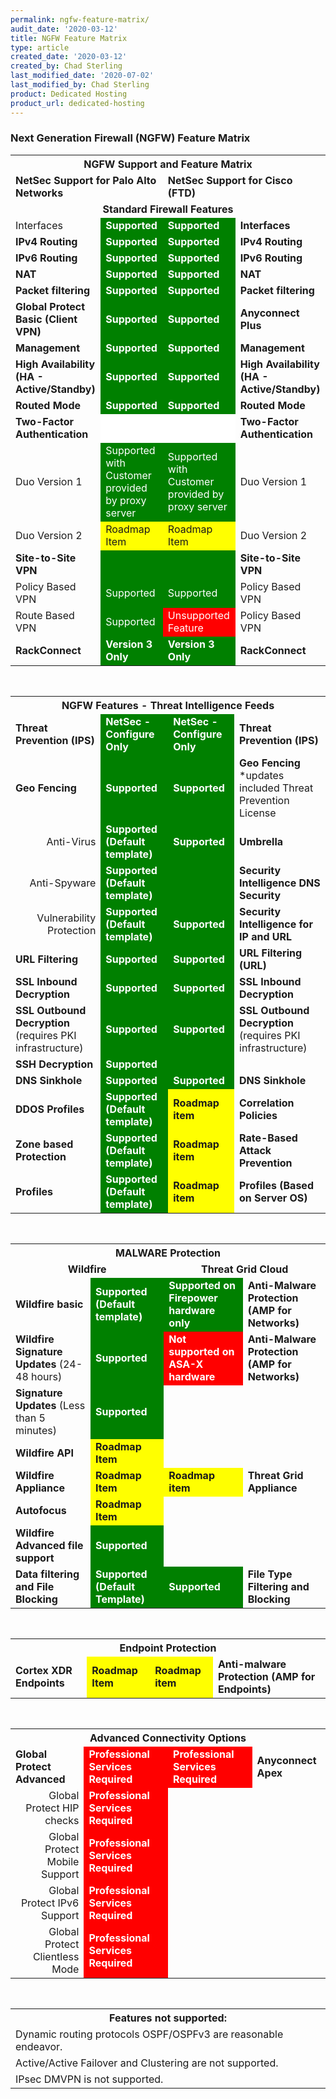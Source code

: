 ```yaml
---
permalink: ngfw-feature-matrix/
audit_date: '2020-03-12'
title: NGFW Feature Matrix
type: article
created_date: '2020-03-12'
created_by: Chad Sterling
last_modified_date: '2020-07-02'
last_modified_by: Chad Sterling
product: Dedicated Hosting
product_url: dedicated-hosting
---
```


### Next Generation Firewall (NGFW) Feature Matrix

<table>
  <tr>
    <th colspan="4"><div align="center"><b>NGFW Support and Feature Matrix</b></div></th>
  </tr>
  <tr>
    <td colspan="2"><b>NetSec Support for Palo Alto Networks</b></td>
    <td colspan="2"><b>NetSec Support for Cisco (FTD)</b></td>
  </tr>
  <tr>
    <td colspan="4"><div align="center"><b>Standard Firewall Features</b></div></td>
  </tr>
  <tr>
    <td>Interfaces</b></td>
    <td style="background-color: green; color:white;"><b>Supported</b></td>
    <td style="background-color: green;color:white;"><b>Supported</b></td>
    <td><b>Interfaces</b></td>
  </tr>
  <tr>
    <td><b>IPv4 Routing</b></td>
    <td style="background-color: green;color:white;"><b>Supported</b></td>
    <td style="background-color: green;color:white;"> <b>Supported</b></td>
    <td><b>IPv4 Routing</b></td>
  </tr>
  <tr>
    <td><b>IPv6 Routing</b></td>
    <td style="background-color: green;color:white;"><b>Supported</b></td>
    <td style="background-color: green;color:white;"><b>Supported</b></td>
    <td><b>IPv6 Routing</b></td>
  </tr>
  <tr>
    <td><b>NAT</b></td>
    <td style="background-color: green;color:white;"><b>Supported</b></td>
    <td style="background-color: green;color:white;"><b>Supported</b></td>
    <td><b>NAT</b></td>
  </tr>
  <tr>
    <td><b>Packet filtering</b></td>
    <td style="background-color: green;color:white;"><b>Supported</b></td>
    <td style="background-color: green;color:white;"><b>Supported</b></td>
    <td><b>Packet filtering</b></td>
  </tr>
  <tr>
    <td><b>Global Protect Basic (Client VPN)</b></td>
    <td style="background-color: green;color:white;"><b>Supported</b></td>
    <td style="background-color: green;color:white;"><b>Supported</b></td>
    <td><b>Anyconnect Plus</b></td>
  </tr>
  <tr>
    <td><b>Management</b></td>
    <td style="background-color: green;color:white;"><b>Supported</b></td>
    <td style="background-color: green;color:white;"><b>Supported</b></td>
    <td><b>Management</b></td>
  </tr>
  <tr>
    <td><b>High Availability (HA - Active/Standby)</b></td>
    <td style="background-color: green;color:white;"><b>Supported</b></td>
    <td style="background-color: green;color:white;"><b>Supported</b></td>
    <td><b>High Availability (HA - Active/Standby)</b></td>
  </tr>
  <tr>
    <td><b>Routed Mode</b></td>
    <td style="background-color: green;color:white;"><b>Supported</b></td>
    <td style="background-color: green;color:white;"><b>Supported</b></td>
    <td><b>Routed Mode</b></td>
  </tr>
  <tr>
    <td><b>Two-Factor Authentication</b></td>
    <td style="background-color:white;"><b></b></td>
    <td style="background-color:white;"><b></b></td>
    <td><b>Two-Factor Authentication</b></td>
  </tr>
    <tr>
    <td>Duo Version 1</td>
    <td style="background-color: green;color:white;">Supported with Customer provided by proxy server</td>
    <td style="background-color: green;color:white;">Supported with Customer provided by proxy server</td>
    <td>Duo Version 1</td>
  </tr>
      <tr>
    <td>Duo Version 2</td>
    <td style="background-color: yellow;">Roadmap Item</td>
    <td style="background-color: yellow;">Roadmap Item</td>
    <td>Duo Version 2</td>
  </tr>
      <tr>
    <td><b>Site-to-Site VPN</b></td>
    <td style="background-color: green;color:white;"></td>
    <td style="background-color: green;color:white;"></td>
     <td><b>Site-to-Site VPN</b></td>
  </tr>
  <tr>
    <td>Policy Based VPN</td>
    <td style="background-color: green;color:white;">Supported</td>
    <td style="background-color: green;color:white;">Supported</td>
    <td>Policy Based VPN</td>
  </tr>
   <tr>
    <td>Route Based VPN</td>
    <td style="background-color: green;color:white;">Supported</td>
    <td style="background-color: red;color:white;">Unsupported Feature</td>
    <td>Policy Based VPN</td>
  </tr>
  <tr>
    <td><b>RackConnect</b></td>
    <td style="background-color: green;color:white;"><b>Version 3 Only</b></td>
    <td style="background-color: green;color:white;"><b>Version 3 Only</b></td>
    <td><b>RackConnect</b></td>
  </tr>
</table>
<pre>


</pre>
<table>
  <tr>
    <th colspan="4"><div align="center"><b>NGFW Features - Threat Intelligence Feeds</b></div></th>
  </tr>
  <tr>
    <td><b>Threat Prevention (IPS)</td>
    <td style="background-color: green;color:white;"><b>NetSec - Configure Only</b></td>
    <td style="background-color: green;color:white;"><b>NetSec - Configure Only</b></td>
    <td><b>Threat Prevention (IPS)</b></td>
  </tr>
  <tr>
    <td><b>Geo Fencing</b></td>
    <td style="background-color: green;color:white;"><b>Supported</b></td>
    <td style="background-color: green;color:white;"><b>Supported</b></td>
    <td><b>Geo Fencing</b> *updates included Threat Prevention License</td>
  </tr>
  <tr>
    <td><div align="right">Anti-Virus</div></td>
    <td style="background-color: green;color:white;"><b>Supported (Default template)</b></td>
    <td style="background-color: green;color:white;"><b>Supported</b></td>
    <td><b>Umbrella</td>
  </tr>
  <tr>
    <td><div align="right">Anti-Spyware</div></td>
    <td style="background-color: green;color:white;"><b>Supported (Default template)</b></td>
    <td style="background-color: green;color:white;"></td>
    <td><b>Security Intelligence DNS Security</b></td>
  </tr>
  <tr>
    <td><div align ="right">Vulnerability Protection</div></td>
    <td style="background-color: green;color:white;"><b>Supported (Default template)</b></td>
    <td style="background-color: green;color:white;"><b>Supported</b></td>
    <td><b>Security Intelligence for IP and URL</b></td>
  </tr>
  <tr>
    <td><b>URL Filtering</td>
    <td style="background-color: green;color:white;"><b>Supported</b></td>
    <td style="background-color: green;color:white;"><b>Supported</b></td>
    <td><b>URL Filtering (URL)</b></td>
  </tr>
  <tr>
    <td><b>SSL Inbound Decryption</td>
    <td style="background-color: green;color:white;"><b>Supported</b></td>
    <td style="background-color: green;color:white;"><b>Supported</b></td>
    <td><b>SSL Inbound Decryption</b></td>
  </tr>
  <tr>
    <td><b>SSL Outbound Decryption</b> (requires PKI infrastructure)</td>
    <td style="background-color: green;color:white;"><b>Supported</b></td>
    <td style="background-color: green;color:white;"><b>Supported</b></td>
    <td><b>SSL Outbound Decryption</b> (requires PKI infrastructure)</td>
  </tr>
  <tr>
    <td><b>SSH Decryption</b></td>
    <td style="background-color: green;color:white;"><b>Supported</b></td>
    <td style="background-color: green;color:white;"></td>
    <td></td>
  </tr>
  <tr>
    <td><b>DNS Sinkhole</b></td>
    <td style="background-color: green;color:white;"><b>Supported</b></td>
    <td style="background-color: green;color:white;"><b>Supported</b></td>
    <td><b>DNS Sinkhole</b></td>
  </tr>
  <tr>
    <td><b>DDOS Profiles</td>
    <td style="background-color: green;color:white;"><b>Supported (Default template)</b></td>
    <td style="background-color: yellow;"><b>Roadmap item</b></td>
    <td><b>Correlation Policies</b></td>
  </tr>
  <tr>
  <td><b>Zone based Protection</b></td>
  <td style="background-color: green;color:white;"><b>Supported (Default template)</b></td>
  <td style="background-color: yellow;"><b>Roadmap item</b></td>
   <td><b>Rate-Based Attack Prevention</b></td>
  </tr>
  <tr>
    <td><b>Profiles</td>
    <td style="background-color: green;color:white;"><b>Supported (Default template)</b></td>
    <td style="background-color: yellow;"><b>Roadmap item</b></td>
    <td><b>Profiles (Based on Server OS)</b></td>
  </tr>
</table>
<pre>


</pre>
<table>
  <tr>
    <th colspan="4"><div align="center"><b>MALWARE Protection</b></div></th>
  </tr>
  <tr>
    <td colspan="2"><div align="center"><b>Wildfire</b></div></td>
    <td colspan="2"><div align="center"><b>Threat Grid Cloud</b></div></td>
  </tr>
  <tr>
    <td><b>Wildfire basic</b></td>
    <td style="background-color: green;color:white;"><b>Supported (Default template)</b></td>
    <td style="background-color: green;color:white;"><b>Supported on Firepower hardware only</b></td>
    <td><b>Anti-Malware Protection (AMP for Networks)</b></td>
  </tr>
  <tr>
    <td><b>Wildfire Signature Updates</b> (24-48 hours)</td>
    <td style="background-color: green;color:white;"><b>Supported</b></td>
    <td style="background-color: red; green;color:white;"><b>Not supported on ASA-X hardware</b></td>
    <td><b>Anti-Malware Protection (AMP for Networks)</b></td>
  </tr>
  <tr>
    <td><b>Signature Updates</b> (Less than 5 minutes)</td>
    <td style="background-color: green;color:white;"><b>Supported</b></td>
    <td></td>
    <td></td>
  </tr>
  <tr>
    <td><b>Wildfire API</b></td>
    <td style="background-color: yellow;"><b>Roadmap Item</b></td>
    <td></td>
    <td></td>
  </tr>
  <tr>
    <td><b>Wildfire Appliance</b></td>
    <td style="background-color: yellow;"><b>Roadmap Item</b></td>
    <td style="background-color: yellow;"><b>Roadmap item</b></td>
    <td><b>Threat Grid Appliance</b></td>
  </tr>
  <tr>
    <td><b>Autofocus</td>
    <td style="background-color: yellow;"><b>Roadmap Item</b></td>
    <td></td>
    <td></td>
  </tr>
  <tr>
    <td><b>Wildfire Advanced file support</b></td>
    <td style="background-color: green;color:white;"><b>Supported</b></td>
    <td></td>
    <td></td>
  </tr>
  <tr>
    <td><b>Data filtering and File Blocking</b></td>
    <td style="background-color: green;color:white;"><b>Supported (Default Template)</b></td>
    <td style="background-color: green;color:white;"><b>Supported</b></td>
    <td><b>File Type Filtering and Blocking</b></td>
  </tr>
</table>
<pre>


</pre>
<table>
  <tr>
    <th colspan="4"><div align ="center"><b>Endpoint Protection</b></div></th>
  </tr>
  <tr>
    <td><b>Cortex XDR Endpoints</b></td>
    <td style="background-color: yellow;"><b>Roadmap Item</b></td>
    <td style="background-color: yellow;"><b>Roadmap item</b></td>
    <td><b>Anti-malware Protection (AMP for Endpoints)</b></td>
  </tr>
</table>
<pre>


</pre>
<table>
  <tr>
    <th colspan="4"><div align ="center"><b>Advanced Connectivity Options</b></div></th>
  </tr>
  <tr>
    <td><b>Global Protect Advanced</td>
    <td style="background-color: red;color:white;"><b>Professional Services Required</b></td>
    <td style="background-color: red;color:white;"><b>Professional Services Required</b></td>
    <td><b>Anyconnect Apex</td>
  </tr>
  <tr>
    <td><div align="right">Global Protect HIP checks</div></td>
    <td style="background-color: red;color:white;"><b>Professional Services Required</b></td>
    <td></td>
    <td></td>
  </tr>
  <tr>
    <td><div align="right">Global Protect Mobile Support</div></td>
    <td style="background-color: red;color:white;"><b>Professional Services Required</b></td>
    <td></td>
    <td></td>
  </tr>
    <tr>
    <td><div align="right">Global Protect IPv6 Support</div></td>
    <td style="background-color: red;color:white;"><b>Professional Services Required</b></td>
    <td></td>
    <td></td>
  </tr>
  <tr>
    <td><div align="right">Global Protect Clientless Mode</div></td>
    <td style="background-color: red;color:white;"><b>Professional Services Required</b></td>
    <td></td>
    <td></td>
  </tr>
</table>
<pre>


</pre>
<table>
  <tr>
    <th colspan="4"><div align="center"><b>Features not supported:</b></div></th>
  </tr>
  <tr>
    <td colspan="4">Dynamic routing protocols OSPF/OSPFv3 are reasonable endeavor.</td>
  </tr>
  <tr>
    <td colspan="4">Active/Active Failover and Clustering are not supported.</td>
  </tr>
  <tr>
    <td colspan="4">IPsec DMVPN is not supported.</td>
  </tr>
</table>
<pre>


</pre>
